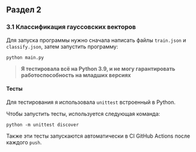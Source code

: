 ## Раздел 2
### 3.1 Классификация гауссовских векторов

Для запуска программы нужно сначала написать файлы `train.json` и `classify.json`, затем запустить программу:
```
python main.py
```
> **Я тестировала всё на Python 3.9, и не могу гарантировать работоспособность на младших версиях**
#### Тесты
Для тестирования я использовала `unittest` встроенный в Python.

Чтобы запустить тесты, используется следующая команда:
```
python -m unittest discover
``` 

Также эти тесты запускаются автоматически в CI GitHub Actions после каждого `push`.
